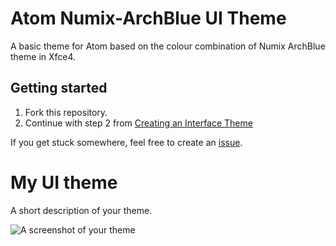 # Atom Numix-ArchBlue UI Theme

A basic theme for Atom based on  the colour combination of Numix ArchBlue theme
in Xfce4.

## Getting started

1. Fork this repository.
2. Continue with step 2 from [Creating an Interface Theme](http://flight-manual.atom.io/hacking-atom/sections/creating-a-theme/)

If you get stuck somewhere, feel free to create an [issue](https://github.com/atom-community/ui-theme-template/issues/new).

# My UI theme

A short description of your theme.

![A screenshot of your theme](http://i.imgur.com/wn9oEOZ.png)
